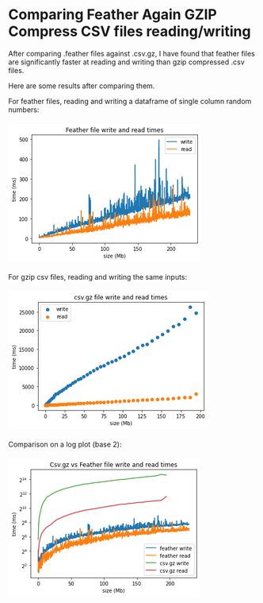 # Comparing Feather Again GZIP Compress CSV files reading/writing

After comparing .feather files against .csv.gz, I have found that feather files are significantly faster at reading and writing than gzip compressed .csv files.

Here are some results after comparing them.

For feather files, reading and writing a dataframe of single column random numbers:
####
<img src='assets/feather.png'>


####

For gzip csv files, reading and writing the same inputs:
####
<img src='assets/csvgz.png'>

####

Comparison on a log plot (base 2):
####
<img src='assets/comparison.png'>

